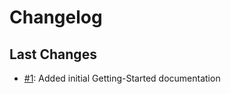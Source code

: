 # Changelog

## Last Changes

- [#1](https://github.com/LaxarJS/laxar/issues/1): Added initial Getting-Started documentation
